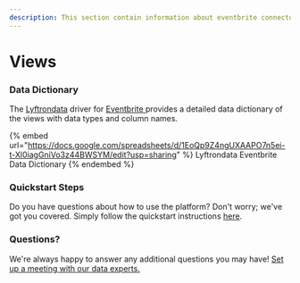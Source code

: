 ```yaml
---
description: This section contain information about eventbrite connector views information
---
```


# Views

### Data Dictionary

The [Lyftrondata](https://www.lyftrondata.com/) driver for [Eventbrite](https://www.lyftrondata.com/integration/Eventbrite/)[ ](https://www.lyftrondata.com/integration/eventbrite/)provides a detailed data dictionary of the views with data types and column names.

{% embed url="https://docs.google.com/spreadsheets/d/1EoQp9Z4ngUXAAPO7n5ei-t-Xl0iagGniVo3z44BWSYM/edit?usp=sharing" %}
Lyftrondata Eventbrite Data Dictionary
{% endembed %}

### Quickstart Steps

Do you have questions about how to use the platform? Don't worry; we've got you covered. Simply follow the quickstart instructions [here](../../../../quickstart-steps.md).

### Questions? <a href="#questions" id="questions"></a>

We're always happy to answer any additional questions you may have! [Set up a meeting with our data experts.](https://www.lyftrondata.com/book-a-meeting/)


